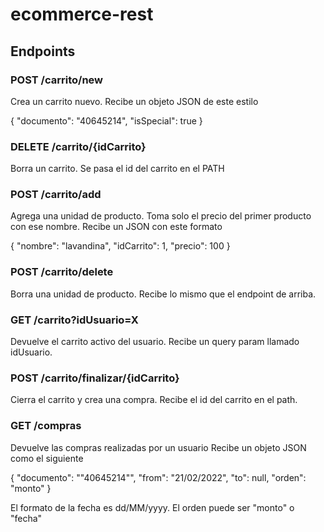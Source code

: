 # ecommerce-rest

## Endpoints

### POST /carrito/new

Crea un carrito nuevo.
Recibe un objeto JSON de este estilo

{
"documento": "40645214",
"isSpecial": true
}

### DELETE /carrito/{idCarrito}

Borra un carrito.
Se pasa el id del carrito en el PATH

### POST /carrito/add

Agrega una unidad de producto. Toma solo el precio del primer producto con ese nombre. Recibe un JSON con este formato

{
"nombre": "lavandina",
"idCarrito": 1,
"precio": 100
}

### POST /carrito/delete

Borra una unidad de producto.
Recibe lo mismo que el endpoint de arriba.

### GET /carrito?idUsuario=X

Devuelve el carrito activo del usuario.
Recibe un query param llamado idUsuario.
 
### POST /carrito/finalizar/{idCarrito}

Cierra el carrito y crea una compra.
Recibe el id del carrito en el path.

### GET /compras

Devuelve las compras realizadas por un usuario
Recibe un objeto JSON como el siguiente

{
"documento": ""40645214"",
"from": "21/02/2022",
"to": null,
"orden": "monto"
}

El formato de la fecha es dd/MM/yyyy.
El orden puede ser "monto" o "fecha"